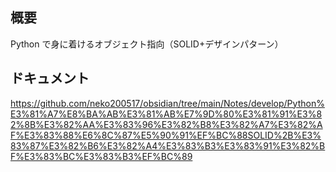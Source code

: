 ## 概要

Python で身に着けるオブジェクト指向（SOLID+デザインパターン）

## ドキュメント

https://github.com/neko200517/obsidian/tree/main/Notes/develop/Python%E3%81%A7%E8%BA%AB%E3%81%AB%E7%9D%80%E3%81%91%E3%82%8B%E3%82%AA%E3%83%96%E3%82%B8%E3%82%A7%E3%82%AF%E3%83%88%E6%8C%87%E5%90%91%EF%BC%88SOLID%2B%E3%83%87%E3%82%B6%E3%82%A4%E3%83%B3%E3%83%91%E3%82%BF%E3%83%BC%E3%83%B3%EF%BC%89
